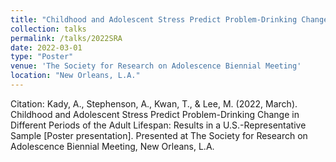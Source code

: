 ```yaml
---	
title: "Childhood and Adolescent Stress Predict Problem-Drinking Change in Different Periods of the Adult Lifespan: Results in a U.S.-Representative Sample"	
collection: talks	
permalink: /talks/2022SRA
date: 2022-03-01
type: "Poster"
venue: 'The Society for Research on Adolescence Biennial Meeting'
location: "New Orleans, L.A."
--- 
```

Citation: Kady, A., Stephenson, A., Kwan, T., & Lee, M. (2022, March). Childhood and Adolescent Stress Predict Problem-Drinking Change in Different Periods of the Adult Lifespan: Results in a U.S.-Representative Sample [Poster presentation]. Presented at The Society for Research on Adolescence Biennial Meeting, New Orleans, L.A.

